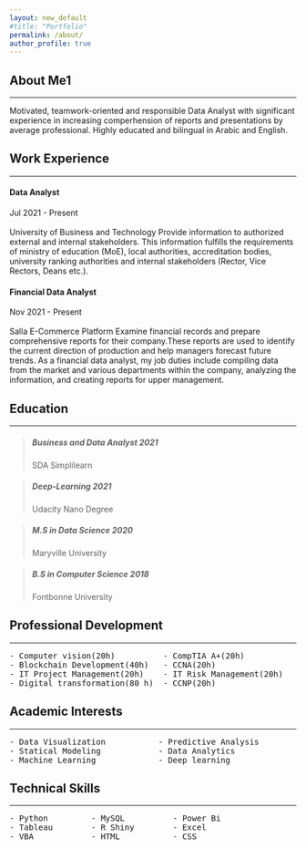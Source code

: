 ```yaml
---
layout: new_default
#title: "Portfolio"
permalink: /about/
author_profile: true
---
```


  
## About Me1

---

Motivated, teamwork-oriented and responsible Data Analyst with significant experience in increasing comperhension of reports and presentations by average professional. Highly educated and bilingual in Arabic and English.



## Work Experience

---

#### Data Analyst
Jul 2021 - Present <br><br> University of Business and Technology
Provide information to authorized external and internal stakeholders. This information fulfills the requirements of ministry of education (MoE), local authorities, accreditation bodies, university ranking authorities and internal stakeholders (Rector, Vice Rectors, Deans etc.).


#### Financial Data Analyst
Nov 2021 - Present <br><br>Salla E-Commerce Platform
Examine financial records and prepare comprehensive reports for their company.These reports are used to identify the current direction of production and help managers forecast future trends. As a financial data analyst, my job duties include compiling data from the market and various departments within the company, analyzing the information, and creating reports for upper management.


## Education

---

> ##### Business and Data Analyst 2021
> SDA Simplilearn

> ##### Deep-Learning 2021
> Udacity Nano Degree

> ##### M.S in Data Science 2020
> Maryville University

> ##### B.S in Computer Science 2018
> Fontbonne University


## Professional Development

---
<pre>
- Computer vision(20h)          - CompTIA A+(20h)            
- Blockchain Development(40h)   - CCNA(20h)
- IT Project Management(20h)    - IT Risk Management(20h)              
- Digital transformation(80 h)  - CCNP(20h)
</pre>



## Academic Interests

---

<pre>
- Data Visualization           - Predictive Analysis
- Statical Modeling            - Data Analytics
- Machine Learning             - Deep learning
</pre>

## Technical Skills

---

<pre>
- Python         - MySQL          - Power Bi
- Tableau        - R Shiny        - Excel
- VBA            - HTML           - CSS
</pre>
